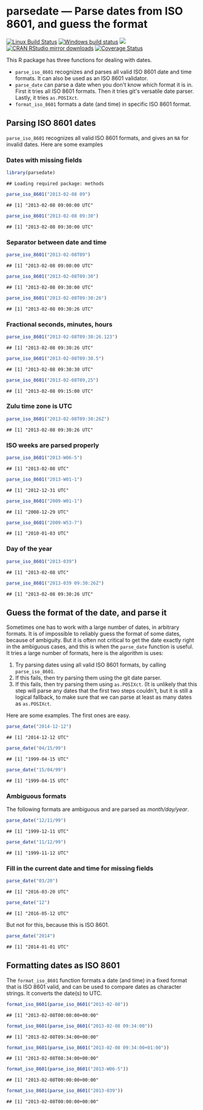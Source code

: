 

# parsedate — Parse dates from ISO 8601, and guess the format

[![Linux Build Status](https://travis-ci.org/gaborcsardi/parsedate.svg?branch=master)](https://travis-ci.org/gaborcsardi/parsedate)
[![Windows build status](https://ci.appveyor.com/api/projects/status/github/gaborcsardi/parsedate?svg=true)](https://ci.appveyor.com/project/gaborcsardi/parsedate)
[![](http://www.r-pkg.org/badges/version/parsedate)](http://www.r-pkg.org/pkg/parsedate)
[![CRAN RStudio mirror downloads](http://cranlogs.r-pkg.org/badges/parsedate)](http://cran.r-project.org/web/packages/parsedate/index.html)
[![Coverage Status](https://img.shields.io/codecov/c/github/gaborcsardi/parsedate/master.svg)](https://codecov.io/github/gaborcsardi/parsedate?branch=master)

This R package has three functions for dealing with dates.

 * `parse_iso_8601` recognizes and parses all valid ISO
   8601 date and time formats. It can also be used as an ISO 8601
   validator.
 * `parse_date` can parse a date when you don't know
   which format it is in. First it tries all ISO 8601 formats.
   Then it tries git's versatile date parser. Lastly, it tries
   `as.POSIXct`.
 * `format_iso_8601` formats a date (and time) in
   specific ISO 8601 format.

## Parsing ISO 8601 dates

`parse_iso_8601` recognizes all valid ISO 8601 formats, and
gives an `NA` for invalid dates. Here are some examples

### Dates with missing fields


```r
library(parsedate)
```

```
## Loading required package: methods
```

```r
parse_iso_8601("2013-02-08 09")
```

```
## [1] "2013-02-08 09:00:00 UTC"
```

```r
parse_iso_8601("2013-02-08 09:30")
```

```
## [1] "2013-02-08 09:30:00 UTC"
```

### Separator between date and time


```r
parse_iso_8601("2013-02-08T09")
```

```
## [1] "2013-02-08 09:00:00 UTC"
```

```r
parse_iso_8601("2013-02-08T09:30")
```

```
## [1] "2013-02-08 09:30:00 UTC"
```

```r
parse_iso_8601("2013-02-08T09:30:26")
```

```
## [1] "2013-02-08 09:30:26 UTC"
```

### Fractional seconds, minutes, hours


```r
parse_iso_8601("2013-02-08T09:30:26.123")
```

```
## [1] "2013-02-08 09:30:26 UTC"
```

```r
parse_iso_8601("2013-02-08T09:30.5")
```

```
## [1] "2013-02-08 09:30:30 UTC"
```

```r
parse_iso_8601("2013-02-08T09,25")
```

```
## [1] "2013-02-08 09:15:00 UTC"
```

### Zulu time zone is UTC


```r
parse_iso_8601("2013-02-08T09:30:26Z")
```

```
## [1] "2013-02-08 09:30:26 UTC"
```

### ISO weeks are parsed properly


```r
parse_iso_8601("2013-W06-5")
```

```
## [1] "2013-02-08 UTC"
```

```r
parse_iso_8601("2013-W01-1")
```

```
## [1] "2012-12-31 UTC"
```

```r
parse_iso_8601("2009-W01-1")
```

```
## [1] "2008-12-29 UTC"
```

```r
parse_iso_8601("2009-W53-7")
```

```
## [1] "2010-01-03 UTC"
```

### Day of the year


```r
parse_iso_8601("2013-039")
```

```
## [1] "2013-02-08 UTC"
```

```r
parse_iso_8601("2013-039 09:30:26Z")
```

```
## [1] "2013-02-08 09:30:26 UTC"
```

## Guess the format of the date, and parse it

Sometimes one has to work with a large number of dates, in arbitrary
formats. It is of impossible to reliably guess the format of some
dates, because of ambiguity. But it is often not critical to get the
date exactly right in the ambiguous cases, and this is when the
`parse_date` function is useful. It tries a large number of formats,
here is the algorithm is uses:

 1. Try parsing dates using all valid ISO 8601 formats, by
    calling `parse_iso_8601`.
 2. If this fails, then try parsing them using the git
    date parser.
 3. If this fails, then try parsing them using `as.POSIXct`.
    (It is unlikely that this step will parse any dates that the
    first two steps couldn't, but it is still a logical fallback,
    to make sure that we can parse at least as many dates as
    `as.POSIXct`.

Here are some examples. The first ones are easy.


```r
parse_date("2014-12-12")
```

```
## [1] "2014-12-12 UTC"
```

```r
parse_date("04/15/99")
```

```
## [1] "1999-04-15 UTC"
```

```r
parse_date("15/04/99")
```

```
## [1] "1999-04-15 UTC"
```

### Ambiguous formats

The following formats are ambiguous and are parsed as _month/day/year_.


```r
parse_date("12/11/99")
```

```
## [1] "1999-12-11 UTC"
```

```r
parse_date("11/12/99")
```

```
## [1] "1999-11-12 UTC"
```

### Fill in the current date and time for missing fields


```r
parse_date("03/20")
```

```
## [1] "2016-03-20 UTC"
```

```r
parse_date("12")
```

```
## [1] "2016-05-12 UTC"
```

But not for this, because this is ISO 8601.


```r
parse_date("2014")
```

```
## [1] "2014-01-01 UTC"
```

## Formatting dates as ISO 8601

The `format_iso_8601` function formats a date (and time) in a fixed format
that is ISO 8601 valid, and can be used to compare dates as character
strings. It converts the date(s) to UTC.


```r
format_iso_8601(parse_iso_8601("2013-02-08"))
```

```
## [1] "2013-02-08T00:00:00+00:00"
```

```r
format_iso_8601(parse_iso_8601("2013-02-08 09:34:00"))
```

```
## [1] "2013-02-08T09:34:00+00:00"
```

```r
format_iso_8601(parse_iso_8601("2013-02-08 09:34:00+01:00"))
```

```
## [1] "2013-02-08T08:34:00+00:00"
```

```r
format_iso_8601(parse_iso_8601("2013-W06-5"))
```

```
## [1] "2013-02-08T00:00:00+00:00"
```

```r
format_iso_8601(parse_iso_8601("2013-039"))
```

```
## [1] "2013-02-08T00:00:00+00:00"
```

